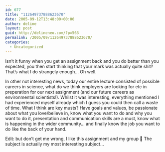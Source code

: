 ```yaml
---
id: 677
title: "112649737888623670"
date: 2005-09-12T13:48:00+00:00
author: deline
layout: post
guid: http://delineneo.com/?p=563
permalink: /2005/09/112649737888623670/
categories:
  - Uncategorized
---
```

Isn&#8217;t it funny when you get an assignment back and you do better than you expected, you then start thinking that your mark was actually quite shit? That&#8217;s what I do strangely enough&#8230; Oh well.

In other not interesting news, today our entire lecture consisted of possible careers in science, what do we think employers are looking for etc in preperation for our next assignment (and our future careers as environmental scientists!). Whilst it was interesting, everything mentioned I had experienced myself already which I guess you could then call a waste of time. What I think are key musts? Have goals and values, be passionate about what you love/believe in, know what you want to do and why you want to do it, presentation and communication skills are a must, know what is happening in the wider community&#8230; and finally know the job you want to do like the back of your hand.

Edit: but don&#8217;t get me wrong, I like this assignment and my group 🙂 The subject is actually my most interesting subject&#8230;